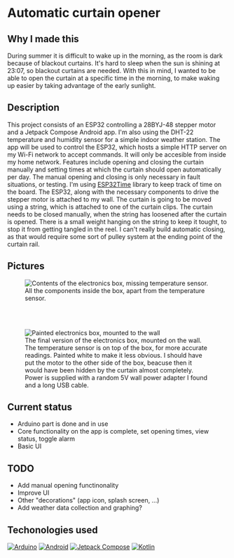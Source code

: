 # Automatic curtain opener

## Why I made this
During summer it is difficult to wake up in the morning, as the room is dark because of blackout curtains. It's hard to sleep when the sun is shining at 23:07, so blackout curtains are needed. With this in mind, I wanted to be able to open the curtain at a specific time in the morning, to make waking up easier by taking advantage of the early sunlight.

## Description
This project consists of an ESP32 controlling a 28BYJ-48 stepper motor and a Jetpack Compose Android app. I'm also using the DHT-22 temperature and humidity sensor for a simple indoor weather station. The app will be used to control the ESP32, which hosts a simple HTTP server on my Wi-Fi network to accept commands. It will only be accesible from inside my home network. Features include opening and closing the curtain manually and setting times at which the curtain should open automatically per day. The manual opening and closing is only necessary in fault situations, or testing. I'm using [ESP32Time](https://github.com/fbiego/ESP32Time) library to keep track of time on the board. The ESP32, along with the necessary components to drive the stepper motor is attached to my wall. The curtain is going to be moved using a string, which is attached to one of the curtain clips. The curtain needs to be closed manually, when the string has loosened after the curtain is opened. There is a small weight hanging on the string to keep it tought, to stop it from getting tangled in the reel. I can't really build automatic closing, as that would require some sort of pulley system at the ending point of the curtain rail.

## Pictures

<figure>
    <img src="https://github.com/user-attachments/assets/c2759542-a949-4fa3-a3d4-4571ba6a7316"
         alt="Contents of the electronics box, missing temperature sensor."
    >
    <figcaption>All the components inside the box, apart from the temperature sensor.</figcaption>
</figure>

<br>
<br>


<figure>
    <img src="https://github.com/user-attachments/assets/997d62b1-b411-4a92-af57-61ae990d37c8"
         alt="Painted electronics box, mounted to the wall"
    >
    <figcaption>The final version of the electronics box, mounted on the wall. The temperature sensor is on top of the box, for more accurate readings. Painted white to make it less obvious. I should have put the motor to the other side of the box, beacuse then it would have been hidden by the curtain almost completely. Power is supplied with a random 5V wall power adapter I found and a long USB cable.</figcaption>
</figure>


## Current status
- Arduino part is done and in use
- Core functionality on the app is complete, set opening times, view status, toggle alarm
- Basic UI
  
## TODO
- Add manual opening functinonality
- Improve UI
- Other "decorations" (app icon, splash screen, ...)
- Add weather data collection and graphing?

## Techonologies used

[![Arduino](https://img.shields.io/badge/Arduino-00979D?style=for-the-badge&logo=arduino&logoColor=white)](https://www.arduino.cc/)
[![Android](https://img.shields.io/badge/Android-3DDC84?style=for-the-badge&logo=android&logoColor=white)](https://developer.android.com/)
[![Jetpack Compose](https://img.shields.io/badge/Jetpack%20Compose-4285F4?style=for-the-badge&logo=android&logoColor=white)](https://developer.android.com/jetpack/compose)
[![Kotlin](https://img.shields.io/badge/Kotlin-0095D5?style=for-the-badge&logo=kotlin&logoColor=white)](https://kotlinlang.org/)
